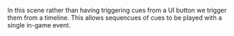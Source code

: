 In this scene rather than having triggering cues from a UI button we trigger them from a timeline. This allows sequencues of cues to be played with a single in-game event.